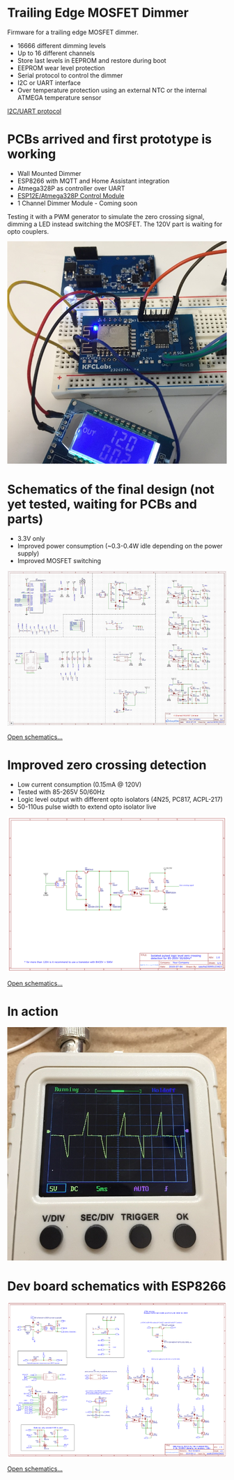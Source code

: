 # Trailing Edge MOSFET Dimmer

Firmware for a trailing edge MOSFET dimmer.

* 16666 different dimming levels
* Up to 16 different channels
* Store last levels in EEPROM and restore during boot
* EEPROM wear level protection
* Serial protocol to control the dimmer
* I2C or UART interface
* Over temperature protection using an external NTC or the internal ATMEGA temperature sensor

[I2C/UART protocol](docs/protocol.md)

# PCBs arrived and first prototype is working

* Wall Mounted Dimmer
* ESP8266 with MQTT and Home Assistant integration
* Atmega328P as controller over UART
* [ESP12E/Atmega328P Control Module](https://easyeda.com/sascha23095123423/esp12e_iot_module)
* 1 Channel Dimmer Module - Coming soon

 Testing it with a PWM generator to simulate the zero crossing signal, dimming a LED instead switching the MOSFET. The 120V part is waiting for opto couplers.

 ![Testing PCB](https://raw.githubusercontent.com/sascha432/trailing_edge_dimmer/master/docs/images/IMG_9100.JPG)

# Schematics of the final design (not yet tested, waiting for PCBs and parts)

* 3.3V only
* Improved power consumption (~0.3-0.4W idle depending on the power supply)
* Improved MOSFET switching

![Final design](https://raw.githubusercontent.com/sascha432/trailing_edge_dimmer/master/docs/images/Schematics_4Ch-Dimmer-Rev3.png)

[Open schematics...](https://github.com/sascha432/trailing_edge_dimmer/blob/master/docs/schematics/Schematic_4Ch-Dimmer-Rev3.svg)

# Improved zero crossing detection

* Low current consumption (0.15mA @ 120V)
* Tested with 85-265V 50/60Hz
* Logic level output with different opto isolators (4N25, PC817, ACPL-217)
* 50-110us pulse width to extend opto isolator live

![Zero crossing detection](https://raw.githubusercontent.com/sascha432/trailing_edge_dimmer/master/docs/images/Schematic_Isolated-zero-crossing-detection-with-logic-level-output.png)

[Open schematics...](https://github.com/sascha432/trailing_edge_dimmer/blob/master/docs/schematics/Schematic_Isolated-zero-crossing-detection-with-logic-level-output.svg)

 
# In action

![In action](https://raw.githubusercontent.com/sascha432/trailing_edge_dimmer/master/docs/images/oscilloscope_example.jpg)

# Dev board schematics with ESP8266

![Dev board](https://raw.githubusercontent.com/sascha432/trailing_edge_dimmer/master/docs/images/Schematic_4Ch-Dimmer-Rev1.3_dev_example.png)

[Open schematics...](https://github.com/sascha432/trailing_edge_dimmer/blob/master/docs/schematics/Schematic_4Ch-Dimmer-Rev1.3_dev_example.svg)

